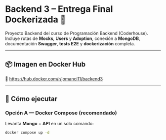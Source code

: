 # Backend 3 – Entrega Final Dockerizada 🐳

Proyecto Backend del curso de Programación Backend (Coderhouse).  
Incluye rutas de **Mocks**, **Users** y **Adoption**, conexión a **MongoDB**, documentación **Swagger**, **tests E2E** y **dockerización** completa.

---

## 📦 Imagen en Docker Hub
🔗 https://hub.docker.com/r/jomanci11/backend3

---

## 🚀 Cómo ejecutar

### Opción A — Docker Compose (recomendado)
Levanta **Mongo** + **API** en un solo comando:

```bash
docker compose up -d
